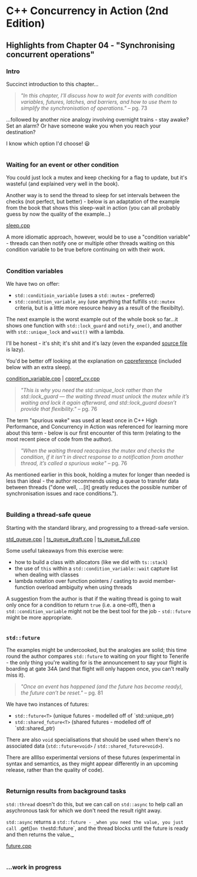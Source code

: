 # C++ Concurrency in Action (2nd Edition)

## Highlights from Chapter 04 - "Synchronising concurrent operations"

### Intro
Succinct introduction to this chapter...
> _"In this chapter, I’ll discuss how to wait for events with condition variables, futures, latches, and barriers, and how to use them to simplify the synchronisation of operations."_ – pg. 73

...followed by another nice analogy involving overnight trains - stay awake? Set an alarm? Or have someone wake you when you reach your destination?

I know which option I'd choose! 😃

#
### Waiting for an event or other condition
You could just lock a mutex and keep checking for a flag to update, but it's wasteful (and explained very well in the book).

Another way is to send the thread to sleep for set intervals between the checks (not perfect, but better) - below is an adaptation of the example from the book that shows this sleep-wait in action (you can all probably guess by now the quality of the example...)

[sleep.cpp](sleep.cpp)

A more idiomatic approach, however, would be to use a "condition variable" - threads can then notify one or multiple other threads waiting on this condition variable to be true before continuing on with their work.

#
### Condition variables
We have two on offer:
* `std::conditioin_variable` (uses a `std::mutex` - preferred)
* `std::condition_variable_any` (use anything that fulfills `std::mutex` criteria, but is a little more resource heavy as a result of the flexibilty).

The next example is the worst example out of the whole book so far...it shows one function with `std::lock_guard` and `notify_one()`, and another with `std::unique_lock` and `wait()` with a lambda.

I'll be honest - it's shit; it's shit and it's lazy (even the expanded [source file](https://github.com/anthonywilliams/ccia_code_samples/blob/6e7ae1d66dbd2e8f1ad18a5cf5c6d25a37b92388/listings/listing_4.1.cpp) is lazy).

You'd be better off looking at the explanation on [cppreference](https://en.cppreference.com/w/cpp/thread/condition_variable) (included below with an extra sleep).

[condition_variable.cpp](condition_variable.cpp) | [cppref_cv.cpp](cppref_cv.cpp)

> _"This is why you need the std::unique_lock rather than the std::lock_guard — the waiting thread must unlock the mutex while it’s waiting and lock it again afterward, and std::lock_guard doesn’t provide that flexibility."_ – pg. 76

The term "spurious wake" was used at least once in C++ High Performance, and Concurrency in Action was referenced for learning more about this term - below is our first encounter of this term (relating to the most recent piece of code from the author).

> _"When the waiting thread reacquires the mutex and checks the condition, if it isn’t in direct response to a notification from another thread, it’s called a spurious wake"_ – pg. 76

As mentioned earlier in this book, holding a mutex for longer than needed is less than ideal - the author recommends using a queue to transfer data between threads ("done well, ...\[it\] greatly reduces the possible number of synchronisation issues and race conditions.").

#
### Building a thread-safe queue
Starting with the standard library, and progressing to a thread-safe version.

[std_queue.cpp](std_queue.cpp) | [ts_queue_draft.cpp](ts_queue_draft.cpp) | [ts_queue_full.cpp](ts_queue_full.cpp)

Some useful takeaways from this exercise were:
* how to build a class with allocators (like we did with `ts::stack`)
* the use of `this` within a `std::condition_variable::wait` capture list when dealing with classes
* lambda notation over function pointers / casting to avoid member-function overload ambiguity when using threads

A suggestion from the author is that if the waiting thread is going to wait only once for a condition to return `true` (i.e. a one-off), then a `std::condition_variable` might not be the best tool for the job - `std::future` might be more appropriate.

#
### `std::future`
The examples might be undercooked, but the analogies are solid; this time round the author compares `std::future` to waiting on your flight to Tenerife - the only thing you're waiting for is the announcement to say your flight is boarding at gate 34A (and that flight will only happen once, you can't really miss it).

> _"Once an event has happened (and the future has become ready), the future can’t be reset."_ – pg. 81

We have two instances of futures:
* `std::future<T>` (unique futures - modelled off of `std::unique_ptr<T>)
* `std::shared_future<T>` (shared futures - modelled off of `std::shared_ptr<T>)

There are also `void` specialisations that should be used when there's no associated data (`std::future<void>` / `std::shared_future<void>`).

There are allllso experimental versions of these futures (experimental in syntax and semantics, as they might appear differently in an upcoming release, rather than the quality of code).

#
### Returnign results from background tasks
`std::thread` doesn't do this, but we can call on `std::async` to help call an asychronous task for which we don't need the result right away.

`std::async` returns a `std::future - _when you need the value, you just call `.get()` on the `std::future`, and the thread blocks until the future is ready and then returns the value._

[future.cpp](future.cpp)

#
### ...work in progress
